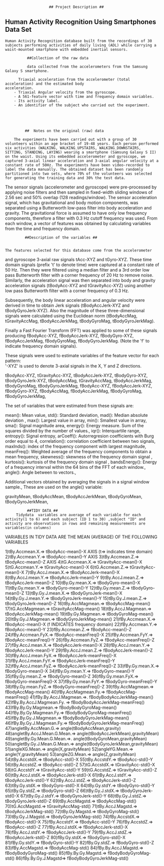                        ## Project Description ##
     
     
   ## Human Activity Recognition Using Smartphones Data Set 
   
    Human Activity Recognition database built from the recordings of 30 subjects performing activities of daily living (ADL) while carrying a waist-mounted smartphone with embedded inertial sensors.

              ##Collection of the raw data
              
              data collected from the accelerometers from the Samsung Galaxy S smartphone. 
 
          Triaxial acceleration from the accelerometer (total acceleration) and the estimated body                         acceleration. 
        - Triaxial Angular velocity from the gyroscope. 
        - A 561-feature vector with time and frequency domain variables. 
        - Its activity label. 
        - An identifier of the subject who carried out the experiment.


              

 
             ##  Notes on the original (raw) data
             
        The experiments have been carried out with a group of 30 volunteers within an age bracket of 19-48 years. Each person performed six activities (WALKING, WALKING_UPSTAIRS, WALKING_DOWNSTAIRS, SITTING, STANDING, LAYING) wearing a smartphone (Samsung Galaxy S II) on the waist. Using its embedded accelerometer and gyroscope, we captured 3-axial linear acceleration and 3-axial angular velocity at a constant rate of 50Hz. The experiments have been video-recorded to label the data manually. The obtained dataset has been randomly partitioned into two sets, where 70% of the volunteers was selected for generating the training data and 30% the test data. 

The sensor signals (accelerometer and gyroscope) were pre-processed by applying noise filters and then sampled in fixed-width sliding windows of 2.56 sec and 50% overlap (128 readings/window). The sensor acceleration signal, which has gravitational and body motion components, was separated using a Butterworth low-pass filter into body acceleration and gravity. The gravitational force is assumed to have only low frequency components, therefore a filter with 0.3 Hz cutoff frequency was used. From each window, a vector of features was obtained by calculating variables from the time and frequency domain.  


             ##Description of the variables ##
             
             
    The features selected for this database come from the accelerometer
 and gyroscope 3-axial raw signals tAcc-XYZ and tGyro-XYZ. 
These time domain signals (prefix 't' to denote time) were captured 
at a constant rate of 50 Hz.
Then they were filtered using a median filter and a 3rd order 
low pass Butterworth filter with a corner frequency of 20 Hz to remove noise.
 Similarly, the acceleration signal was then separated into body and 
 gravity acceleration signals (tBodyAcc-XYZ and tGravityAcc-XYZ)
 using another low pass Butterworth filter with a corner frequency of 0.3 Hz. 

Subsequently, the body linear acceleration and angular velocity were derived
 in time to obtain Jerk signals (tBodyAccJerk-XYZ and tBodyGyroJerk-XYZ). 
Also the magnitude of these three-dimensional signals were calculated using the 
Euclidean norm (tBodyAccMag, tGravityAccMag, tBodyAccJerkMag, tBodyGyroMag, tBodyGyroJerkMag). 

Finally a Fast Fourier Transform (FFT) was applied to some of these signals producing
 fBodyAcc-XYZ, fBodyAccJerk-XYZ, fBodyGyro-XYZ, fBodyAccJerkMag, fBodyGyroMag, fBodyGyroJerkMag.
 (Note the 'f' to indicate frequency domain signals). 

These signals were used to estimate variables of the feature vector for each pattern:  
'-XYZ' is used to denote 3-axial signals in the X, Y and Z directions.

tBodyAcc-XYZ,
tGravityAcc-XYZ,
tBodyAccJerk-XYZ,
tBodyGyro-XYZ,
tBodyGyroJerk-XYZ,
tBodyAccMag,
tGravityAccMag,
tBodyAccJerkMag,
tBodyGyroMag,
tBodyGyroJerkMag,
fBodyAcc-XYZ,
fBodyAccJerk-XYZ,
fBodyGyro-XYZ,
fBodyAccMag,
fBodyAccJerkMag,
fBodyGyroMag,
fBodyGyroJerkMag,

The set of variables that were estimated from these signals are: 

mean(): Mean value,
std(): Standard deviation,
mad(): Median absolute deviation ,
max(): Largest value in array,
min(): Smallest value in array,
sma(): Signal magnitude area,
energy(): Energy measure. Sum of the squares divided by the number of values., 
iqr(): Interquartile range,
entropy(): Signal entropy,
arCoeff(): Autorregresion coefficients with Burg order equal to 4,
correlation(): correlation coefficient between two signals,
maxInds(): index of the frequency component with largest magnitude,
meanFreq(): Weighted average of the frequency components to obtain a mean frequency,
skewness(): skewness of the frequency domain signal ,
kurtosis(): kurtosis of the frequency domain signal ,
bandsEnergy(): Energy of a frequency interval within the 64 bins of the FFT of each window.,
angle(): Angle between to vectors.,

Additional vectors obtained by averaging the signals in a signal window sample.,
 These are used on the angle() variable:

gravityMean,
tBodyAccMean,
tBodyAccJerkMean,
tBodyGyroMean,
tBodyGyroJerkMean,
             
              ##TIDY DATA ##
         Tidydata  variables are average of each variable for each activity(1 to 6) and each subject (ID 1 to 30) ,subject "ID" and activity are observations in rows and remaining measurements are variables(in columns)      
             
VARIABLES IN TIDY DATA ARE THE MEAN (AVERAGE) OF THE FOLLOWING VARIABLES

1)tBy.Accmean.X.=> tBodyAcc-mean()-X AXIS    (t=> indicates time domain)
2)tBy.Accmean.Y.=> tBodyAcc-mean()-Y AXIS
3)tBy.Accmean.Z.=> tBodyAcc-mean()-Z AXIS
4)tG.Accmean.X.=>  tGravityAcc-mean()-X
5)tG.Accmean.Y.=> tGravityAcc-mean()-X
6)tG.Accmean.Z.=> tGravityAcc-mean()-X
7)tBy.AccJ.mean.X.=> tBodyAccJerk-mean()-X
8)tBy.AccJ.mean.Y.=> tBodyAccJerk-mean()-Y
9)tBy.AccJ.mean.Z.=> tBodyAccJerk-mean()-Z
10)tBy.Gy.mean.X.=> tBodyGyro-mean()-X
11)tBy.Gy.mean.Y.=> tBodyGyro-mean()-Y
12)tBy.Gy.mean.Z.=> tBodyGyro-mean()-Z
13)tBy.Gy.J.mean.X.=> tBodyGyroJerk-mean()-X
14)tBy.Gy.J.mean.Y.=> tBodyGyroJerk-mean()-Y
15)tBy.Gy.J.mean.Z.=> tBodyGyroJerk-mean()-Z
16)tBy.AccMagmean.=> tBodyAccMag-mean()
17)tG.AccMagmean.=> tGravityAccMag-mean()
18)tBy.AccJ.Magmean.=> tBodyAccJerkMag-mean()
19)tBy.Gy.Magmean.=>  tBodyGyroMag-mean()
20)tBy.Gy.J.Magmean.=> tBodyGyroJerkMag-mean()
21)fBy.Accmean.X.=>  fBodyAcc-mean()-X   (f INDICATES frequency domain)
22)fBy.Accmean.Y.=>  fBodyAcc-mean()-Y
23)fBy.Accmean.Z.=>  fBodyAcc-mean()-Z
24)fBy.Accmean.FyX.=> fBodyAcc-meanFreq()-X
25)fBy.Accmean.FyY.=> fBodyAcc-meanFreq()-Y
26)fBy.Accmean.FyZ.=> fBodyAcc-meanFreq()-Z
27)fBy.AccJ.mean.X.=> fBodyAccJerk-mean()-X
28)fBy.AccJ.mean.Y.=> fBodyAccJerk-mean()-Y
29)fBy.AccJ.mean.Z.=> fBodyAccJerk-mean()-Z
30)fBy.AccJ.mean.FyX.=> fBodyAccJerk-meanFreq()-X
31)fBy.AccJ.mean.FyY.=> fBodyAccJerk-meanFreq()-Y
32)fBy.AccJ.mean.FyZ.=> fBodyAccJerk-meanFreq()-Z
33)fBy.Gy.mean.X.=> fBodyGyro-mean()-X
34)fBy.Gy.mean.Y.=> fBodyGyro-mean()-Y
35)fBy.Gy.mean.Z.=> fBodyGyro-mean()-Z
36)fBy.Gy.mean.FyX.=> fBodyGyro-meanFreq()-X
37)fBy.Gy.mean.FyY.=> fBodyGyro-meanFreq()-Y
38)fBy.Gy.mean.FyZ.=> fBodyGyro-meanFreq()-Z
39)fBy.AccMagmean.=> fBodyAccMag-mean()
40)fBy.AccMagmean.Fy.=> fBodyAccMag-meanFreq()
41)fBy.By.AccJ.Magmean.=>. fBodyBodyAccJerkMag-mean()
42)fBy.By.AccJ.Magmean.Fy. => fBodyBodyAccJerkMag-meanFreq()
43)fBy.By.Gy.Magmean.=>  fBodyBodyGyroMag-mean()
44)fBy.By.Gy.Magmean.Fy.=> fBodyBodyGyroMag-meanFreq()
45)fBy.By.Gy.J.Magmean.=>  fBodyBodyGyroJerkMag-mean()
46)fBy.By.Gy.J.Magmean.Fy.=>  fBodyBodyGyroJerkMag-meanFreq()
47)angletBy.AccMean.G.=> angle(tBodyAccMean,gravity)
48)angletBy.AccJ.Mean.G.Mean.=> angle(tBodyAccJerkMean),gravityMean)
49)angletBy.Gy.Mean.G.Mean.=>.   angle(tBodyGyroMean,gravityMean)
50)angletBy.Gy.J.Mean.G.Mean.=>  angle(tBodyGyroJerkMean,gravityMean)
51)angleXG.Mean.=>  angle(X,gravityMean)
52)angleYG.Mean.=> angle(Y,gravityMean)
53)angleZG.Mean.=> angle(Z,gravityMean)
54)tBy.AccstdX.=> tBodyAcc-std()-X
55)tBy.AccstdY.=> tBodyAcc-std()-Y
56)tBy.AccstdZ.=> tBodyAcc-std()-Z
57)tG.AccstdX.=>  tGravityAcc-std()-X
58)tG.AccstdY.=>  tGravityAcc-std()-Y
59)tG.AccstdZ.=>  tGravityAcc-std()-Z
60)tBy.AccJ.stdX.=>  tBodyAccJerk-std()-X
61)tBy.AccJ.stdY.=>  tBodyAccJerk-std()-Y
62)tBy.AccJ.stdZ.=>  tBodyAccJerk-std()-Z
63)tBy.Gy.stdX.=>  tBodyGyro-std()-X
64)tBy.Gy.stdY.=>  tBodyGyro-std()-Y
65)tBy.Gy.stdZ.=>  tBodyGyro-std()-Z
66)tBy.Gy.J.stdX.=>  tBodyGyroJerk-std()-X
67)tBy.Gy.J.stdY.=>  tBodyGyroJerk-std()-Y
68)tBy.Gy.J.stdZ.=>  tBodyGyroJerk-std()-Z
69)tBy.AccMagstd.=>  tBodyAccMag-std()
70)tG.AccMagstd.=>  tGravityAccMag-std()
71)tBy.AccJ.Magstd.=>  tBodyAccJerkMag-std()
72)tBy.Gy.Magstd.=>  tBodyGyroMag-std()
73)tBy.Gy.J.Magstd.=>  tBodyGyroJerkMag-std()
74)fBy.AccstdX.=>  fBodyAcc-std()-X
75)fBy.AccstdY.=>  fBodyAcc-std()-Y
76)fBy.AccstdZ.=>  fBodyAcc-std()-Z
77)fBy.AccJ.stdX.=>  fBodyAccJerk-std()-X
78)fBy.AccJ.stdY.=>  fBodyAccJerk-std()-Y
79)fBy.AccJ.stdZ.=>  fBodyAccJerk-std()-Z
80)fBy.Gy.stdX.=>  fBodyGyro-std()-X
81)fBy.Gy.stdY.=>  fBodyGyro-std()-Y
82)fBy.Gy.stdZ.=>  fBodyGyro-std()-Z
83)fBy.AccMagstd.=>  fBodyAccMag-std()
84)fBy.By.AccJ.Magstd.=>  fBodyBodyGyroMag-std()
85)fBy.By.Gy.Magstd.=>  fBodyBodyGyroMag-std()
86)fBy.By.Gy.J.Magstd=>  fBodyBodyGyroJerkMag-std()


